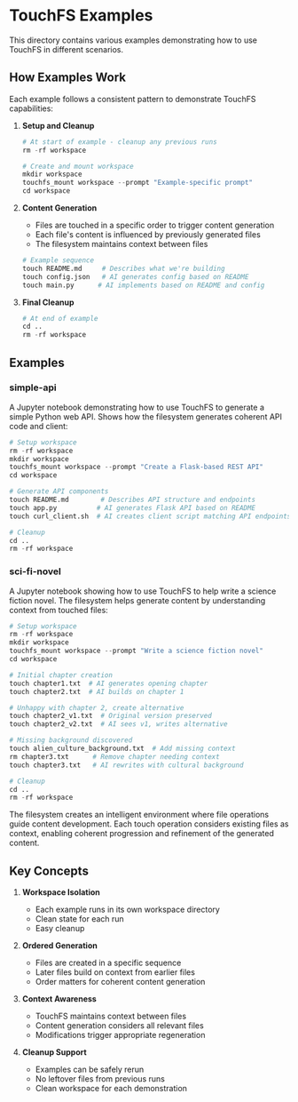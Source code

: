 # TouchFS Examples

This directory contains various examples demonstrating how to use TouchFS in different scenarios.

## How Examples Work

Each example follows a consistent pattern to demonstrate TouchFS capabilities:

1. **Setup and Cleanup**
   ```python
   # At start of example - cleanup any previous runs
   rm -rf workspace
   
   # Create and mount workspace
   mkdir workspace
   touchfs_mount workspace --prompt "Example-specific prompt"
   cd workspace
   ```

2. **Content Generation**
   - Files are touched in a specific order to trigger content generation
   - Each file's content is influenced by previously generated files
   - The filesystem maintains context between files
   ```python
   # Example sequence
   touch README.md     # Describes what we're building
   touch config.json   # AI generates config based on README
   touch main.py      # AI implements based on README and config
   ```

3. **Final Cleanup**
   ```python
   # At end of example
   cd ..
   rm -rf workspace
   ```

## Examples

### simple-api
A Jupyter notebook demonstrating how to use TouchFS to generate a simple Python web API. Shows how the filesystem generates coherent API code and client:

```python
# Setup workspace
rm -rf workspace
mkdir workspace
touchfs_mount workspace --prompt "Create a Flask-based REST API"
cd workspace

# Generate API components
touch README.md        # Describes API structure and endpoints
touch app.py          # AI generates Flask API based on README
touch curl_client.sh  # AI creates client script matching API endpoints

# Cleanup
cd ..
rm -rf workspace
```

### sci-fi-novel
A Jupyter notebook showing how to use TouchFS to help write a science fiction novel. The filesystem helps generate content by understanding context from touched files:

```python
# Setup workspace
rm -rf workspace
mkdir workspace
touchfs_mount workspace --prompt "Write a science fiction novel"
cd workspace

# Initial chapter creation
touch chapter1.txt  # AI generates opening chapter
touch chapter2.txt  # AI builds on chapter 1

# Unhappy with chapter 2, create alternative
touch chapter2_v1.txt  # Original version preserved
touch chapter2_v2.txt  # AI sees v1, writes alternative

# Missing background discovered
touch alien_culture_background.txt  # Add missing context
rm chapter3.txt      # Remove chapter needing context
touch chapter3.txt   # AI rewrites with cultural background

# Cleanup
cd ..
rm -rf workspace
```

The filesystem creates an intelligent environment where file operations guide content development. Each touch operation considers existing files as context, enabling coherent progression and refinement of the generated content.

## Key Concepts

1. **Workspace Isolation**
   - Each example runs in its own workspace directory
   - Clean state for each run
   - Easy cleanup

2. **Ordered Generation**
   - Files are created in a specific sequence
   - Later files build on context from earlier files
   - Order matters for coherent content generation

3. **Context Awareness**
   - TouchFS maintains context between files
   - Content generation considers all relevant files
   - Modifications trigger appropriate regeneration

4. **Cleanup Support**
   - Examples can be safely rerun
   - No leftover files from previous runs
   - Clean workspace for each demonstration
